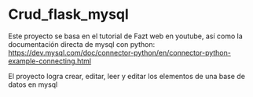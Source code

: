 # Crud_flask_mysql

Este proyecto se basa en el tutorial de Fazt web en youtube, así como la documentación directa de mysql con python:
https://dev.mysql.com/doc/connector-python/en/connector-python-example-connecting.html

El proyecto logra crear, editar, leer y editar los elementos de una base de datos en mysql
